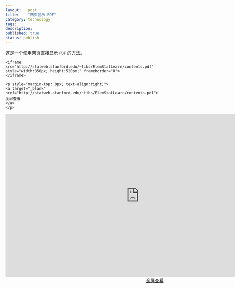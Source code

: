 ```yaml
---
layout:   post
title:    "网页显示 PDF"
category: technology
tags:     
description: 
published: true
status: publish
---
```



这是一个使用网页直接显示 `PDF` 的方法。

    <iframe src="http://statweb.stanford.edu/~tibs/ElemStatLearn/contents.pdf" 
    style="width:850px; height:520px;" frameborder="0">
    </iframe>
    
    <p style="margin-top: 0px; text-align:right;">
    <a target="_blank" 
    href="http://statweb.stanford.edu/~tibs/ElemStatLearn/contents.pdf">
    全屏查看
    </a>
    </p>

<iframe src="http://statweb.stanford.edu/~tibs/ElemStatLearn/contents.pdf" style="width:850px; height:520px;" frameborder="0"></iframe>

<p style="margin-top: 0px; text-align:right;">
<a target="_blank" href="http://statweb.stanford.edu/~tibs/ElemStatLearn/contents.pdf">
全屏查看
</a>
</p>


